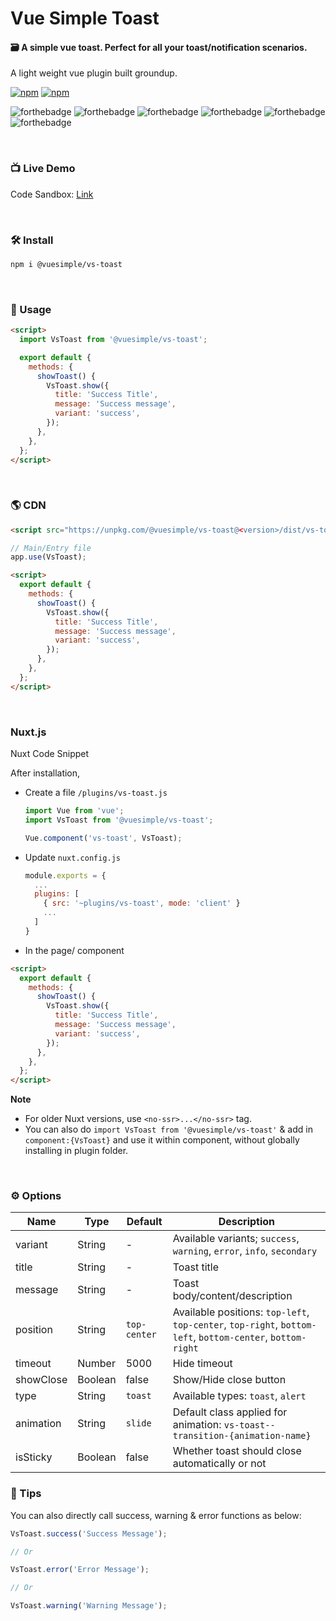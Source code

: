 # Vue Simple Toast

#### 🗃 A simple vue toast. Perfect for all your toast/notification scenarios.

A light weight vue plugin built groundup.

[![npm](https://img.shields.io/npm/v/@vuesimple/vs-toast.svg)](https://www.npmjs.com/package/@vuesimple/vs-toast)
[![npm](https://img.shields.io/npm/dt/@vuesimple/vs-toast.svg)](https://img.shields.io/npm/dt/@vuesimple/vs-toast.svg)
<br />

![forthebadge](https://forthebadge.com/images/badges/made-with-vue.svg)
![forthebadge](https://forthebadge.com/images/badges/made-with-javascript.svg)
![forthebadge](https://forthebadge.com/images/badges/built-with-love.svg)
![forthebadge](https://forthebadge.com/images/badges/built-with-swag.svg)
![forthebadge](https://forthebadge.com/images/badges/check-it-out.svg)
![forthebadge](https://forthebadge.com/images/badges/60-percent-of-the-time-works-every-time.svg)

<br />

### 📺 Live Demo

Code Sandbox: [Link](https://codesandbox.io/s/vs-toast-hti14)

<br />

### 🛠 Install

```bash
npm i @vuesimple/vs-toast
```

<br />

### 🚀 Usage

```html
<script>
  import VsToast from '@vuesimple/vs-toast';

  export default {
    methods: {
      showToast() {
        VsToast.show({
          title: 'Success Title',
          message: 'Success message',
          variant: 'success',
        });
      },
    },
  };
</script>
```

<br />

### 🌎 CDN

```html
<script src="https://unpkg.com/@vuesimple/vs-toast@<version>/dist/vs-toast.min.js"></script>
```

```javascript
// Main/Entry file
app.use(VsToast);
```

```html
<script>
  export default {
    methods: {
      showToast() {
        VsToast.show({
          title: 'Success Title',
          message: 'Success message',
          variant: 'success',
        });
      },
    },
  };
</script>
```

<br />

### Nuxt.js

Nuxt Code Snippet

After installation,

- Create a file `/plugins/vs-toast.js`

  ```javascript
  import Vue from 'vue';
  import VsToast from '@vuesimple/vs-toast';

  Vue.component('vs-toast', VsToast);
  ```

- Update `nuxt.config.js`
  ```javascript
  module.exports = {
    ...
    plugins: [
      { src: '~plugins/vs-toast', mode: 'client' }
      ...
    ]
  }
  ```
- In the page/ component

```html
<script>
  export default {
    methods: {
      showToast() {
        VsToast.show({
          title: 'Success Title',
          message: 'Success message',
          variant: 'success',
        });
      },
    },
  };
</script>
```

**Note**

- For older Nuxt versions, use `<no-ssr>...</no-ssr>` tag.
- You can also do
  `import VsToast from '@vuesimple/vs-toast'`
  & add in `component:{VsToast}` and use it within component, without globally installing in plugin folder.

<br />

### ⚙ Options

| Name      | Type    | Default      | Description                                                                                                |
| --------- | ------- | ------------ | ---------------------------------------------------------------------------------------------------------- |
| variant   | String  | -            | Available variants; `success`, `warning`, `error`, `info`, `secondary`                                     |
| title     | String  | -            | Toast title                                                                                                |
| message   | String  | -            | Toast body/content/description                                                                             |
| position  | String  | `top-center` | Available positions: `top-left`, `top-center`, `top-right`, `bottom-left`, `bottom-center`, `bottom-right` |
| timeout   | Number  | 5000         | Hide timeout                                                                                               |
| showClose | Boolean | false        | Show/Hide close button                                                                                     |
| type      | String  | `toast`      | Available types: `toast`, `alert`                                                                          |
| animation | String  | `slide`      | Default class applied for animation: `vs-toast--transition-{animation-name}`                               |
| isSticky  | Boolean | false        | Whether toast should close automatically or not                                                            |

### 🌟 Tips

You can also directly call success, warning & error functions as below:

```javascript
VsToast.success('Success Message');

// Or

VsToast.error('Error Message');

// Or

VsToast.warning('Warning Message');
```
